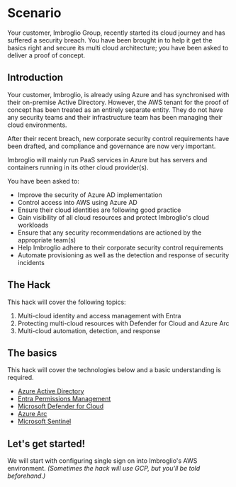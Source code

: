 # Scenario
Your customer, Imbroglio Group, recently started its cloud journey and has suffered a security breach. You have been brought in to help it get the basics right and secure its multi cloud architecture; you have been asked to deliver a proof of concept.

## Introduction
Your customer, Imbroglio, is already using Azure and has synchronised with their on-premise Active Directory. However, the AWS tenant for the proof of concept has been treated as an entirely separate entity. They do not have any security teams and their infrastructure team has been managing their cloud environments. 

After their recent breach, new corporate security control requirements have been drafted, and compliance and governance are now very important.

Imbroglio will mainly run PaaS services in Azure but has servers and containers running in its other cloud provider(s). 

You have been asked to:
 - Improve the security of Azure AD implementation
 - Control access into AWS using Azure AD
 - Ensure their cloud identities are following good practice
 - Gain visibility of all cloud resources and protect Imbroglio's cloud workloads
 - Ensure that any security recommendations are actioned by the appropriate team(s)
 - Help Imbroglio adhere to their corporate security control requirements 
 - Automate provisioning as well as the detection and response of security incidents


## The Hack
This hack will cover the following topics:
1. Multi-cloud identity and access management with Entra
2. Protecting multi-cloud resources with Defender for Cloud and Azure Arc
3. Multi-cloud automation, detection, and response

## The basics
This hack will cover the technologies below and a basic understanding is required.
 - [Azure Active Directory](https://learn.microsoft.com/en-gb/azure/active-directory/fundamentals/active-directory-whatis)
 - [Entra Permissions Management](https://learn.microsoft.com/en-us/azure/active-directory/cloud-infrastructure-entitlement-management/overview)
 - [Microsoft Defender for Cloud](https://learn.microsoft.com/en-us/azure/defender-for-cloud/defender-for-cloud-introduction)
 - [Azure Arc](https://learn.microsoft.com/en-us/azure/azure-arc/overview)
 - [Microsoft Sentinel](https://learn.microsoft.com/en-gb/azure/sentinel/overview)

## Let's get started!
We will start with configuring single sign on into Imbroglio's AWS environment. *(Sometimes the hack will use GCP, but you'll be told beforehand.)*
